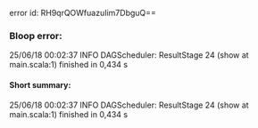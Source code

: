 error id: RH9qrQOWfuazuIim7DbguQ==
### Bloop error:

25/06/18 00:02:37 INFO DAGScheduler: ResultStage 24 (show at main.scala:1) finished in 0,434 s
#### Short summary: 

25/06/18 00:02:37 INFO DAGScheduler: ResultStage 24 (show at main.scala:1) finished in 0,434 s